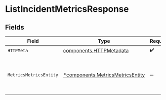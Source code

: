 # ListIncidentMetricsResponse


## Fields

| Field                                                                               | Type                                                                                | Required                                                                            | Description                                                                         |
| ----------------------------------------------------------------------------------- | ----------------------------------------------------------------------------------- | ----------------------------------------------------------------------------------- | ----------------------------------------------------------------------------------- |
| `HTTPMeta`                                                                          | [components.HTTPMetadata](../../models/components/httpmetadata.md)                  | :heavy_check_mark:                                                                  | N/A                                                                                 |
| `MetricsMetricsEntity`                                                              | [*components.MetricsMetricsEntity](../../models/components/metricsmetricsentity.md) | :heavy_minus_sign:                                                                  | Returns a report with time bucketed analytics data                                  |